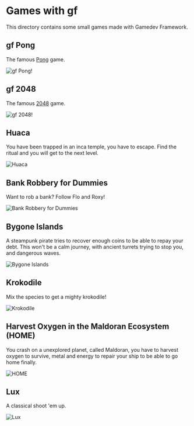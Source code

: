 # Games with gf

This directory contains some small games made with Gamedev Framework.

## gf Pong

The famous [Pong](https://en.wikipedia.org/wiki/Pong) game.

![gf Pong!](gf_pong/gf_pong.png)


## gf 2048

The famous [2048](https://en.wikipedia.org/wiki/2048_%28video_game%29) game.

![gf 2048!](gf_2048/gf_2048.png)


## Huaca

You have been trapped in an inca temple, you have to escape. Find the ritual and you will get to the next level.

![Huaca](huaca/huaca.png)


## Bank Robbery for Dummies

Want to rob a bank? Follow Flo and Roxy!

![Bank Robbery for Dummies](bank_robbery_for_dummies/brfd.png)


## Bygone Islands

A steampunk pirate tries to recover enough coins to be able to repay your debt. This won't be a calm journey, with ancient turrets trying to stop you, and dangerous waves.

![Bygone Islands](islands/islands.png)


## Krokodile

Mix the species to get a mighty krokodile!

![Krokodile](krokodile/krokodile.png)


## Harvest Oxygen in the Maldoran Ecosystem (HOME)

You crash on a unexplored planet, called Maldoran, you have to harvest oxygen to survive, metal and energy to repair your ship to be able to go home finally.

![HOME](HOME/HOME.png)


## Lux

A classical shoot 'em up.

![Lux](lux/lux.png)
